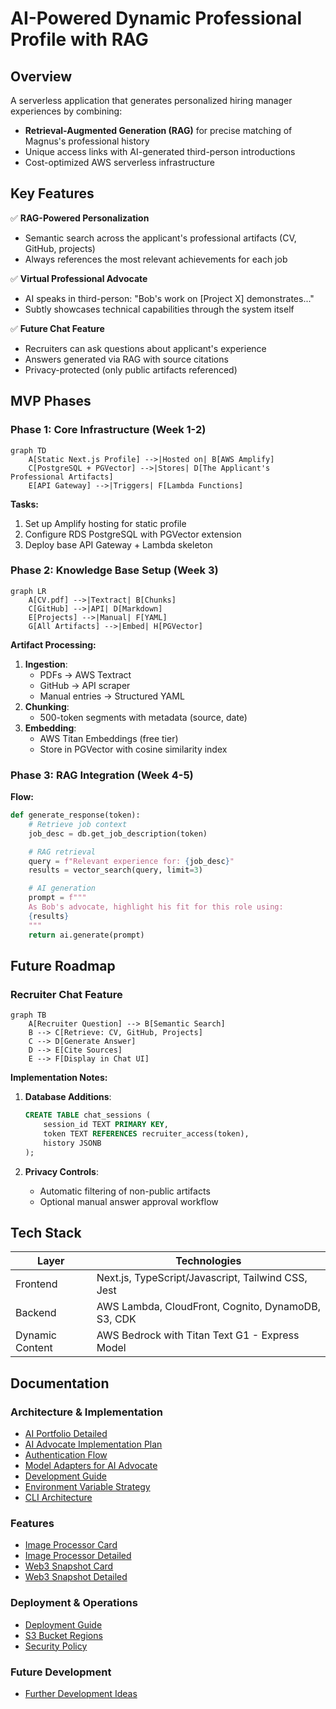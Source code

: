 # AI-Powered Dynamic Professional Profile with RAG

## Overview

A serverless application that generates personalized hiring manager experiences by combining:

- **Retrieval-Augmented Generation (RAG)** for precise matching of Magnus's professional history
- Unique access links with AI-generated third-person introductions
- Cost-optimized AWS serverless infrastructure

## Key Features

✅ **RAG-Powered Personalization**

- Semantic search across the applicant's professional artifacts (CV, GitHub, projects)
- Always references the most relevant achievements for each job

✅ **Virtual Professional Advocate**

- AI speaks in third-person: "Bob's work on [Project X] demonstrates..."
- Subtly showcases technical capabilities through the system itself

✅ **Future Chat Feature**

- Recruiters can ask questions about applicant's experience
- Answers generated via RAG with source citations
- Privacy-protected (only public artifacts referenced)

## MVP Phases

### Phase 1: Core Infrastructure (Week 1-2)

```mermaid
graph TD
    A[Static Next.js Profile] -->|Hosted on| B[AWS Amplify]
    C[PostgreSQL + PGVector] -->|Stores| D[The Applicant's Professional Artifacts]
    E[API Gateway] -->|Triggers| F[Lambda Functions]
```

**Tasks:**

1. Set up Amplify hosting for static profile
2. Configure RDS PostgreSQL with PGVector extension
3. Deploy base API Gateway + Lambda skeleton

### Phase 2: Knowledge Base Setup (Week 3)

```mermaid
graph LR
    A[CV.pdf] -->|Textract| B[Chunks]
    C[GitHub] -->|API| D[Markdown]
    E[Projects] -->|Manual| F[YAML]
    G[All Artifacts] -->|Embed| H[PGVector]
```

**Artifact Processing:**

1. **Ingestion**:
   - PDFs → AWS Textract
   - GitHub → API scraper
   - Manual entries → Structured YAML
2. **Chunking**:
   - 500-token segments with metadata (source, date)
3. **Embedding**:
   - AWS Titan Embeddings (free tier)
   - Store in PGVector with cosine similarity index

### Phase 3: RAG Integration (Week 4-5)

**Flow:**

```python
def generate_response(token):
    # Retrieve job context
    job_desc = db.get_job_description(token)

    # RAG retrieval
    query = f"Relevant experience for: {job_desc}"
    results = vector_search(query, limit=3)

    # AI generation
    prompt = f"""
    As Bob's advocate, highlight his fit for this role using:
    {results}
    """
    return ai.generate(prompt)
```

## Future Roadmap

### Recruiter Chat Feature

```mermaid
graph TB
    A[Recruiter Question] --> B[Semantic Search]
    B --> C[Retrieve: CV, GitHub, Projects]
    C --> D[Generate Answer]
    D --> E[Cite Sources]
    E --> F[Display in Chat UI]
```

**Implementation Notes:**

1. **Database Additions**:

   ```sql
   CREATE TABLE chat_sessions (
       session_id TEXT PRIMARY KEY,
       token TEXT REFERENCES recruiter_access(token),
       history JSONB
   );
   ```

2. **Privacy Controls**:
   - Automatic filtering of non-public artifacts
   - Optional manual answer approval workflow

## Tech Stack

| Layer           | Technologies                                       |
| --------------- | -------------------------------------------------- |
| Frontend        | Next.js, TypeScript/Javascript, Tailwind CSS, Jest |
| Backend         | AWS Lambda, CloudFront, Cognito, DynamoDB, S3, CDK |
| Dynamic Content | AWS Bedrock with Titan Text G1 - Express Model     |

## Documentation

### Architecture & Implementation

- [AI Portfolio Detailed](docs/ai-portfolio-detailed.md)
- [AI Advocate Implementation Plan](docs/ai-advocate-implementation-plan.md)
- [Authentication Flow](docs/auth-flow.md)
- [Model Adapters for AI Advocate](docs/model-adapters.md)
- [Development Guide](docs/development.md)
- [Environment Variable Strategy](docs/environment-variable-strategy.md)
- [CLI Architecture](docs/cli-architecture.md)

### Features

- [Image Processor Card](docs/image-processor-card.md)
- [Image Processor Detailed](docs/image-processor-detailed.md)
- [Web3 Snapshot Card](docs/web3snapshot-card.md)
- [Web3 Snapshot Detailed](docs/web3snapshot-detailed.md)

### Deployment & Operations

- [Deployment Guide](docs/deployment.md)
- [S3 Bucket Regions](docs/s3-bucket-regions.md)
- [Security Policy](docs/security-policy.md)

### Future Development

- [Further Development Ideas](docs/further-development-ideas.md)
